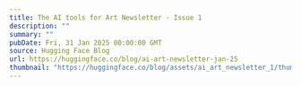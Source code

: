 ```yaml
---
title: The AI tools for Art Newsletter - Issue 1
description: ""
summary: ""
pubDate: Fri, 31 Jan 2025 00:00:00 GMT
source: Hugging Face Blog
url: https://huggingface.co/blog/ai-art-newsletter-jan-25
thumbnail: "https://huggingface.co/blog/assets/ai_art_newsletter_1/thumbnail.png"
---
```


